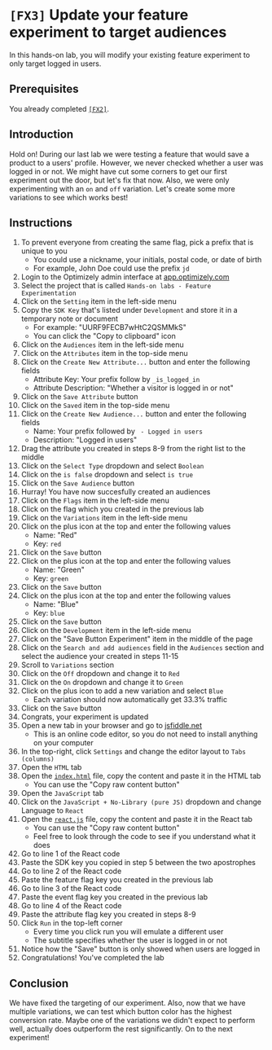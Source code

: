 # `[FX3]` Update your feature experiment to target audiences

In this hands-on lab, you will modify your existing feature experiment to only target logged in users.

## Prerequisites

You already completed [`[FX2]`](../fx2/).

## Introduction

Hold on! During our last lab we were testing a feature that would save a product to a users' profile. However, we never checked whether a user was logged in or not. We might have cut some corners to get our first experiment out the door, but let's fix that now. Also, we were only experimenting with an `on` and `off` variation. Let's create some more variations to see which works best!

## Instructions

1. To prevent everyone from creating the same flag, pick a prefix that is unique to you
    - You could use a nickname, your initials, postal code, or date of birth
    - For example, John Doe could use the prefix `jd`
1. Login to the Optimizely admin interface at [app.optimizely.com](https://app.optimizely.com/)
1. Select the project that is called `Hands-on labs - Feature Experimentation`
1. Click on the `Setting` item in the left-side menu
1. Copy the `SDK Key` that's listed under `Development` and store it in a temporary note or document
    - For example: "UURF9FECB7wHtC2QSMMkS"
    - You can click the "Copy to clipboard" icon
1. Click on the `Audiences` item in the left-side menu
1. Click on the `Attributes` item in the top-side menu
1. Click on the `Create New Attribute...` button and enter the following fields
    - Attribute Key: Your prefix follow by `_is_logged_in`
    - Attribute Description: "Whether a visitor is logged in or not"
1. Click on the `Save Attribute` button
1. Click on the `Saved` item in the top-side menu
1. Click on the `Create New Audience...` button and enter the following fields
    - Name: Your prefix followed by ` - Logged in users`
    - Description: "Logged in users"
1. Drag the attribute you created in steps 8-9 from the right list to the middle
1. Click on the `Select Type` dropdown and select `Boolean`
1. Click on the `is false` dropdown and select `is true`
1. Click on the `Save Audience` button
1. Hurray! You have now succesfully created an audiences
1. Click on the `Flags` item in the left-side menu
1. Click on the flag which you created in the previous lab
1. Click on the `Variations` item in the left-side menu
1. Click on the plus icon at the top and enter the following values
    - Name: "Red"
    - Key: `red`
1. Click on the `Save` button
1. Click on the plus icon at the top and enter the following values
    - Name: "Green"
    - Key: `green`
1. Click on the `Save` button
1. Click on the plus icon at the top and enter the following values
    - Name: "Blue"
    - Key: `blue`
1. Click on the `Save` button
1. Click on the `Development` item in the left-side menu
1. Click on the "Save Button Experiment" item in the middle of the page
1. Click on the `Search and add audiences` field in the `Audiences` section and select the audience your created in steps 11-15
1. Scroll to `Variations` section
1. Click on the `Off` dropdown and change it to `Red`
1. Click on the `On` dropdown and change it to `Green`
1. Click on the plus icon to add a new variation and select `Blue`
    - Each variation should now automatically get 33.3% traffic
1. Click on the `Save` button
1. Congrats, your experiment is updated
1. Open a new tab in your browser and go to [jsfiddle.net](https://jsfiddle.net/)
    - This is an online code editor, so you do not need to install anything on your computer
1. In the top-right, click `Settings` and change the editor layout to `Tabs (columns)`
1. Open the `HTML` tab
1. Open the [`index.html`](./index.html) file, copy the content and paste it in the HTML tab
    - You can use the "Copy raw content button"
1. Open the `JavaScript` tab
1. Click on the `JavaScript + No-Library (pure JS)` dropdown and change Language to `React`
1. Open the [`react.js`](./react.js) file, copy the content and paste it in the React tab
    - You can use the "Copy raw content button"
    - Feel free to look through the code to see if you understand what it does
1. Go to line 1 of the React code
1. Paste the SDK key you copied in step 5 between the two apostrophes
1. Go to line 2 of the React code
1. Paste the feature flag key you created in the previous lab
1. Go to line 3 of the React code
1. Paste the event flag key you created in the previous lab
1. Go to line 4 of the React code
1. Paste the attribute flag key you created in steps 8-9
1. Click `Run` in the top-left corner
    - Every time you click run you will emulate a different user
    - The subtitle specifies whether the user is logged in or not
1. Notice how the "Save" button is only showed when users are logged in
1. Congratulations! You've completed the lab


## Conclusion

We have fixed the targeting of our experiment. Also, now that we have multiple variations, we can test which button color has the highest conversion rate. Maybe one of the variations we didn't expect to perform well, actually does outperform the rest significantly. On to the next experiment!